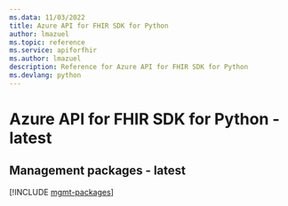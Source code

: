 ```yaml
---
ms.data: 11/03/2022
title: Azure API for FHIR SDK for Python
author: lmazuel
ms.topic: reference
ms.service: apiforfhir
ms.author: lmazuel
description: Reference for Azure API for FHIR SDK for Python
ms.devlang: python
---
```

# Azure API for FHIR SDK for Python - latest

## Management packages - latest
[!INCLUDE [mgmt-packages](api-for-fhir-mgmt-index.md)]
